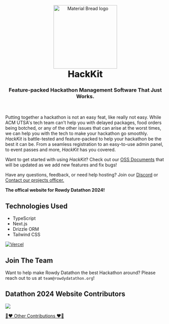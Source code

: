 <p align="center" style="margin-bottom: 0px !important;">
  <img width="200" src="https://github.com/acmutsa/HackKit/assets/38444224/07cf3752-36e5-4c72-b74b-cbb48da1cfd3" alt="Material Bread logo" align="center">
</p>
<h1 align="center" style="margin-top: 0px;font-weight:800">HackKit</h1>
<h3 align="center"><b>Feature-packed Hackathon Management Software That Just Works.</b><br></h3><br/>
<p>Putting together a hackathon is not an easy feat, like really not easy. While ACM UTSA's tech team can't help you with delayed packages, food orders being botched, or any of the other issues that can arise at the worst times, we can help you with the tech to make your hackathon go smoothly. <i>HackKit</i> is battle-tested and feature-packed to help your hackathon be the best it can be. From a seamless registration to an easy-to-use admin panel, to event passes and more, <i>HackKit</i> has you covered. </p>
<p>Want to get started with using <i>HackKit</i>? Check out our <a href="https://oss-acmutsa.vercel.app/">OSS Documents</a> that will be updated as we add new features and fix bugs! </p>
<p>
 Have any questions, feedback, or need help hosting? Join our <a href="https://discord.acmutsa.org">Discord</a> or <a href="mailto:projectsofficer@acmutsa.org"> Contact our projects officer.</a></p></p>

**The offical website for Rowdy Datathon 2024!**

## Technologies Used

-   TypeScript
-   Next.js
-   Drizzle ORM
-   Tailwind CSS

[![Vercel](https://static.rowdyhacks.org/img/powered-by-vercel.svg)](https://vercel.com/?utm_source=ACM%20UTSA&utm_campaign=oss)

## Join The Team

Want to help make Rowdy Datathon the best Hackathon around? Please reach out to us at `team@rowdydatathon.org`!

## Datathon 2024 Website Contributors

<a href="https://github.com/acmutsa/RowdyDatathon24/graphs/contributors">
<img src="https://contrib.rocks/image?repo=acmutsa/RowdyDatathon24" />
</a>
  
[📣❤️ Other Contributions ❤️📣](https://github.com/UTSA-ACM/RowdyDatathon/blob/dev/contributions.md)
